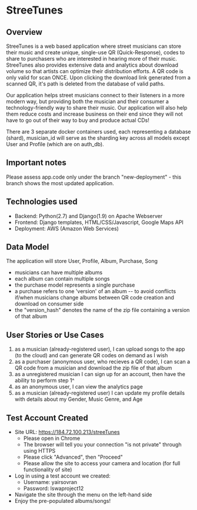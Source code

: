 
# StreeTunes

## Overview
StreeTunes is a web based application where street musicians can store their music and create unique, single-use QR (Quick-Response), codes to share to purchasers who are interested in hearing more of their music. StreeTunes also provides extensive data and analytics about download volume so that artists can optimize their distribution efforts. A QR code is only valid for scan ONCE. Upon clicking the download link generated from a scanned QR, it's path is deleted from the database of valid paths. 

Our application helps street musicians connect to their listeners in a more modern way, but providing both the musician and their consumer a technology-friendly way to share their music. Our application will also help them reduce costs and increase business on their end since they will not have to go out of their way to buy and produce actual CDs!

There are 3 separate docker containers used, each representing a database (shard), musician_id will serve as the sharding key across all models except User and Profile (which are on auth_db).


## Important notes
Please assess app.code only under the branch "new-deployment" - this branch shows the most updated application.


## Technologies used
* Backend: Python(2.7) and Django(1.9) on Apache Webserver
* Frontend: Django templates, HTML/CSS/Javascript, Google Maps API
* Deployment: AWS (Amazon Web Services)


## Data Model
The application will store User, Profile, Album, Purchase, Song
* musicians can have multiple albums
* each album can contain multiple songs
* the purchase model represents a single purchase
* a purchase refers to one 'version' of an album -- to avoid conflicts if/when musicians change albums between QR code creation and download on consumer side
* the "version_hash" denotes the name of the zip file containing a version of that album


## User Stories or Use Cases
1. as a musician (already-registered user), I can upload songs to the app (to the cloud) and can generate QR codes on demand as I wish
2. as a purchaser (anonymous user, who recieves a QR code), I can scan a QR code from a musician and download the zip file of that album
3. as a unregistered musician I can sign up for an account, then have the ability to perform step 1^
4. as an anonymous user, I can view the analytics page
5. as a musician (already-registered user) I can update my profile details with details about my Gender, Music Genre, and Age

## Test Account Created
* Site URL: https://184.72.100.213/streeTunes
	* Please open in Chrome
	* The browser will tell you your connection "is not private" through using HTTPS
	* Please click "Advanced", then "Proceed"
	* Please allow the site to access your camera and location (for full functionality of site)
* Log in using a test account we created:
	* Username: yairsovran
	* Password: lswaproject12
* Navigate the site through the menu on the left-hand side
* Enjoy the pre-populated albums/songs!
